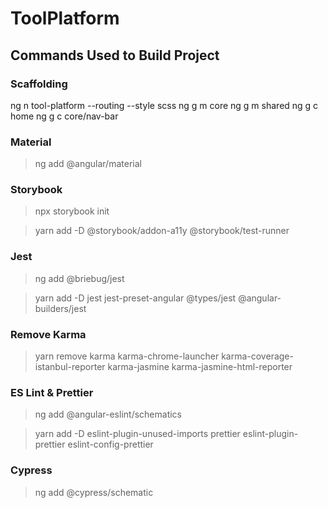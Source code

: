 # ToolPlatform

## Commands Used to Build Project

### Scaffolding

ng n tool-platform --routing --style scss
ng g m core
ng g m shared
ng g c home
ng g c core/nav-bar

### Material

> ng add @angular/material

### Storybook

> npx storybook init

> yarn add -D @storybook/addon-a11y @storybook/test-runner

### Jest

> ng add @briebug/jest

> yarn add -D jest jest-preset-angular @types/jest @angular-builders/jest

### Remove Karma

> yarn remove karma karma-chrome-launcher karma-coverage-istanbul-reporter karma-jasmine karma-jasmine-html-reporter

### ES Lint & Prettier

> ng add @angular-eslint/schematics

> yarn add -D eslint-plugin-unused-imports prettier eslint-plugin-prettier eslint-config-prettier

### Cypress

> ng add @cypress/schematic
